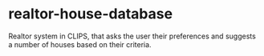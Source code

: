 # realtor-house-database
Realtor system in CLIPS, that asks the user their preferences and suggests a number of houses based on their criteria.
